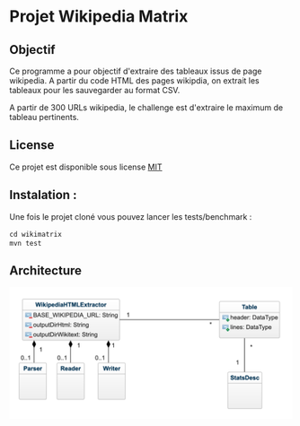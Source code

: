 # Projet Wikipedia Matrix

## Objectif 

Ce programme a pour objectif d'extraire des tableaux issus de page wikipedia. A partir du code HTML des pages wikipdia, on extrait les tableaux pour les sauvegarder au format CSV.

A partir de 300 URLs wikipedia, le challenge est d'extraire le maximum de tableau pertinents.


## License

Ce projet est disponible sous license [MIT](https://choosealicense.com/licenses/mit/)


## Instalation : 

Une fois le projet cloné vous pouvez lancer les tests/benchmark :
```
cd wikimatrix 
mvn test
``` 

## Architecture

![diagram](wikiArchi.png)
